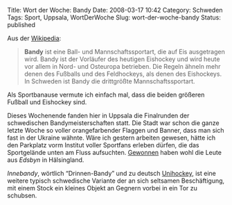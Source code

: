 Title: Wort der Woche: Bandy
Date: 2008-03-17 10:42
Category: Schweden
Tags: Sport, Uppsala, WortDerWoche
Slug: wort-der-woche-bandy
Status: published

Aus der [Wikipedia](http://de.wikipedia.org/wiki/Bandy_%28Sport%29):

> **Bandy** ist eine Ball- und Mannschaftssportart, die auf Eis
> ausgetragen wird. Bandy ist der Vorläufer des heutigen Eishockey und
> wird heute vor allem in Nord- und Osteuropa betrieben. Die Regeln
> ähneln mehr denen des Fußballs und des Feldhockeys, als denen des
> Eishockeys. In Schweden ist Bandy die drittgrößte Mannschaftssportart.

Als Sportbanause vermute ich einfach mal, dass die beiden größeren
Fußball und Eishockey sind.

Dieses Wochenende fanden hier in Uppsala die Finalrunden der
schwedischen Bandymeisterschaften statt. Die Stadt war schon die ganze
letzte Woche so voller orangefarbender Flaggen und Banner, dass man sich
fast in der Ukraine wähnte. Wäre ich gestern arbeiten gewesen, hätte ich
den Parkplatz vorm Institut voller Sportfans erleben dürfen, die das
Sportgelände unten am Fluss aufsuchten.
[Gewonnen](http://www2.unt.se/avd/1,1786,MC=4-AV_ID=734072,00.html)
haben wohl die Leute aus *Edsbyn* in Hälsingland.

*Innebandy*, wörtlich “Drinnen-Bandy” und zu deutsch
[Unihockey](http://de.wikipedia.org/wiki/Unihockey), ist eine weitere
typisch schwedische Variante der an sich seltsamen Beschäftigung, mit
einem Stock ein kleines Objekt an Gegnern vorbei in ein Tor zu schubsen.

